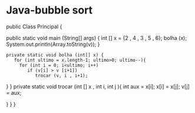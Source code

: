 # Java-bubble sort

public Class Principal {

   public static void main (String[] args) {
      int [] x = {2 , 4 , 3 , 5 , 6};
           bolha (x);
System.out.println(Array.toString(v));
}

    private static void bolha (int[] x) {
       for (int ultimo = x.length-1; ultimo>0; ultimo--){
         for (int i = 0; i<ultimo; i++)
            if (v[i] > v [i+1])
               trocar (v, i , i+1);
}
}
  private static void trocar (int [] x , int i, int j ){
       int aux = x[i];
           x[i] = x[j];
                v[j] = aux;

   }
  }
 }
